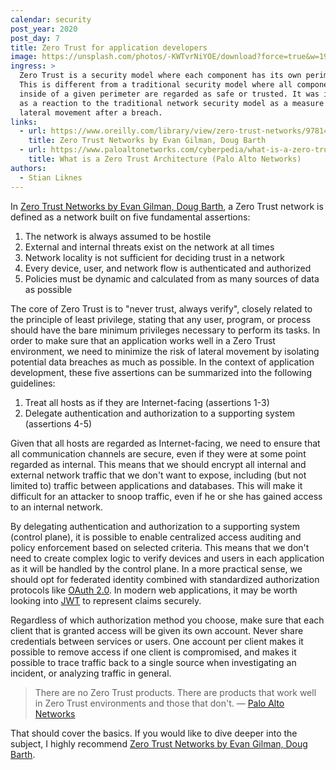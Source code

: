 ```yaml
---
calendar: security
post_year: 2020
post_day: 7
title: Zero Trust for application developers
image: https://unsplash.com/photos/-KWTvrNiYOE/download?force=true&w=1920
ingress: >
  Zero Trust is a security model where each component has its own perimeter.
  This is different from a traditional security model where all components
  inside of a given perimeter are regarded as safe or trusted. It was introduced
  as a reaction to the traditional network security model as a measure against
  lateral movement after a breach.
links:
  - url: https://www.oreilly.com/library/view/zero-trust-networks/9781491962183/ch01.htm
    title: Zero Trust Networks by Evan Gilman, Doug Barth
  - url: https://www.paloaltonetworks.com/cyberpedia/what-is-a-zero-trust-architecture
    title: What is a Zero Trust Architecture (Palo Alto Networks)
authors:
  - Stian Liknes
---
```

In [Zero Trust Networks by Evan Gilman, Doug Barth](https://www.oreilly.com/library/view/zero-trust-networks/9781491962183/ch01.html), a Zero Trust network is defined as a network built on five fundamental assertions:

1. The network is always assumed to be hostile
2. External and internal threats exist on the network at all times
3. Network locality is not sufficient for deciding trust in a network
4. Every device, user, and network flow is authenticated and authorized
5. Policies must be dynamic and calculated from as many sources of data as possible

The core of Zero Trust is to "never trust, always verify", closely related to the principle of least privilege, stating that any user, program, or process should have the bare minimum privileges necessary to perform its tasks. In order to make sure that an application works well in a Zero Trust environment, we need to minimize the risk of lateral movement by isolating potential data breaches as much as possible. In the context of application development, these five assertions can be summarized into the following guidelines:

1. Treat all hosts as if they are Internet-facing (assertions 1-3)
2. Delegate authentication and authorization to a supporting system (assertions 4-5)

Given that all hosts are regarded as Internet-facing, we need to ensure that all communication channels are secure, even if they were at some point regarded as internal. This means that we should encrypt all internal and external network traffic that we don't want to expose, including (but not limited to) traffic between applications and databases. This will make it difficult for an attacker to snoop traffic, even if he or she has gained access to an internal network.

By delegating authentication and authorization to a supporting system (control plane), it is possible to enable centralized access auditing and policy enforcement based on selected criteria. This means that we don't need to create complex logic to verify devices and users in each application as it will be handled by the control plane. In a more practical sense, we should opt for federated identity combined with standardized authorization protocols like [OAuth 2.0](https://oauth.net/2/). In modern web applications, it may be worth looking into [JWT](https://jwt.io/) to represent claims securely.

Regardless of which authorization method you choose, make sure that each client that is granted access will be given its own account. Never share credentials between services or users. One account per client makes it possible to remove access if one client is compromised, and makes it possible to trace traffic back to a single source when investigating an incident, or analyzing traffic in general.

> There are no Zero Trust products. There are products that work well in Zero Trust environments and those that don't. 
> — [Palo Alto Networks](https://www.paloaltonetworks.com/cyberpedia/what-is-a-zero-trust-architecture)

That should cover the basics. If you would like to dive deeper into the subject, I highly recommend [Zero Trust Networks by Evan Gilman, Doug Barth](https://www.oreilly.com/library/view/zero-trust-networks/9781491962183/ch01.html).